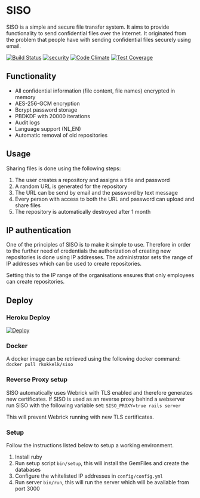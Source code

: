 # SISO

SISO is a simple and secure file transfer system. It aims to provide functionality to send confidential files over the internet. It originated from the problem that people have with sending confidential files securely using email.  

[![Build Status](https://travis-ci.org/rkokkelk/siso.svg?branch=master)](https://travis-ci.org/rkokkelk/siso) [![security](https://hakiri.io/github/rkokkelk/siso/master.svg)](https://hakiri.io/github/rkokkelk/siso/master) [![Code Climate](https://codeclimate.com/github/rkokkelk/siso/badges/gpa.svg)](https://codeclimate.com/github/rkokkelk/siso) [![Test Coverage](https://codeclimate.com/github/rkokkelk/siso/badges/coverage.svg)](https://codeclimate.com/github/rkokkelk/siso/coverage)

## Functionality

- All confidential information (file content, file names) encrypted in memory
- AES-256-GCM encryption
- Bcrypt password storage
- PBDKDF with 20000 iterations
- Audit logs
- Language support (NL,EN)
- Automatic removal of old repositories

## Usage

Sharing files is done using the following steps:

1. The user creates a repository and assigns a title and password
2. A random URL is generated for the repository
3. The URL can be send by email and the password by text message
4. Every person with access to both the URL and password can upload and share files
5. The repository is automatically destroyed after 1 month  
     
## IP authentication
 
One of the principles of SISO is to make it simple to use. Therefore in order to the further need of credentials the authorization of creating new repositories is done using IP addresses. The administrator sets the range of IP addresses which can be used to create repositories. 
   
Setting this to the IP range of the organisations ensures that only employees can create repositories.

## Deploy

### Heroku Deploy
[![Deploy](https://www.herokucdn.com/deploy/button.svg)](https://heroku.com/deploy?env[RAILS_ENV]=heroku)

### Docker

A docker image can be retrieved using the following docker command:
`docker pull rkokkelk/siso` 

### Reverse Proxy setup

SISO automatically uses Webrick with TLS enabled and therefore generates new certificates. If SISO is used as an reverse proxy behind a webserver run SISO with the following variable set:
`SISO_PROXY=true rails server`

This will prevent Webrick running with new TLS certificates. 

### Setup

Follow the instructions listed below to setup a working environment. 

1. Install ruby
2. Run setup script `bin/setup`, this will install the GemFiles and create the databases
3. Configure the whitelisted IP addresses in `config/config.yml`
4. Run server `bin/run`, this will run the server which will be available from port 3000
